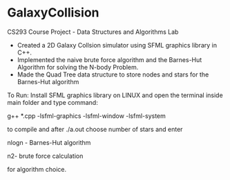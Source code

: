# GalaxyCollision

CS293 Course Project - Data Structures and Algorithms Lab

- Created a 2D Galaxy Collsion simulator using SFML graphics library in C++.
- Implemented the naive brute force algorithm and the Barnes-Hut Algorithm for solving the N-body Problem.
- Made the Quad Tree data structure to store nodes and stars for the Barnes-Hut algorithm

To Run:
Install SFML graphics library on LINUX and open the terminal inside main folder and type command: 

g++ *.cpp -lsfml-graphics -lsfml-window -lsfml-system

to compile and after ./a.out choose number of stars and enter

nlogn - Barnes-Hut algorithm

n2- brute force calculation

for algorithm choice.
